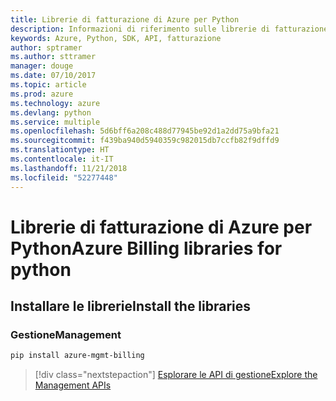 ```yaml
---
title: Librerie di fatturazione di Azure per Python
description: Informazioni di riferimento sulle librerie di fatturazione di Azure per Python
keywords: Azure, Python, SDK, API, fatturazione
author: sptramer
ms.author: sttramer
manager: douge
ms.date: 07/10/2017
ms.topic: article
ms.prod: azure
ms.technology: azure
ms.devlang: python
ms.service: multiple
ms.openlocfilehash: 5d6bff6a208c488d77945be92d1a2dd75a9bfa21
ms.sourcegitcommit: f439ba940d5940359c982015db7ccfb82f9dffd9
ms.translationtype: HT
ms.contentlocale: it-IT
ms.lasthandoff: 11/21/2018
ms.locfileid: "52277448"
---
```

# <a name="azure-billing-libraries-for-python"></a><span data-ttu-id="d7af9-104">Librerie di fatturazione di Azure per Python</span><span class="sxs-lookup"><span data-stu-id="d7af9-104">Azure Billing libraries for python</span></span>

## <a name="install-the-libraries"></a><span data-ttu-id="d7af9-105">Installare le librerie</span><span class="sxs-lookup"><span data-stu-id="d7af9-105">Install the libraries</span></span>


### <a name="management"></a><span data-ttu-id="d7af9-106">Gestione</span><span class="sxs-lookup"><span data-stu-id="d7af9-106">Management</span></span>

```bash
pip install azure-mgmt-billing
```
> [!div class="nextstepaction"]
> [<span data-ttu-id="d7af9-107">Esplorare le API di gestione</span><span class="sxs-lookup"><span data-stu-id="d7af9-107">Explore the Management APIs</span></span>](/python/api/overview/azure/billing/management)